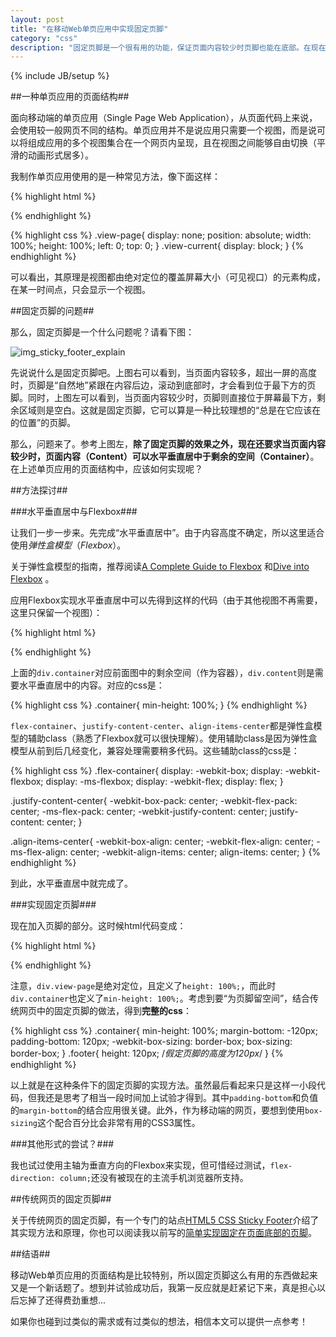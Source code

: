 ```yaml
---
layout: post
title: "在移动Web单页应用中实现固定页脚"
category: "css"
description: "固定页脚是一个很有用的功能，保证页面内容较少时页脚也能在底部。在现在流行的移动Web单页应用中，要如何做才能实现它呢？"
---
```

{% include JB/setup %}

##一种单页应用的页面结构##

面向移动端的单页应用（Single Page Web Application），从页面代码上来说，会使用较一般网页不同的结构。单页应用并不是说应用只需要一个视图，而是说可以将组成应用的多个视图集合在一个网页内呈现，且在视图之间能够自由切换（平滑的动画形式居多）。

我制作单页应用使用的是一种常见方法，像下面这样：

{% highlight html %}
<body>
    <div class="view-page view-current"></div>
    <div class="view-page"></div>
    <div class="view-page"></div>
</body>
{% endhighlight %}

{% highlight css %}
.view-page{
    display: none;
    position: absolute;
    width: 100%;
    height: 100%;
    left: 0;
    top: 0;
}
.view-current{
    display: block;
}
{% endhighlight %}

可以看出，其原理是视图都由绝对定位的覆盖屏幕大小（可见视口）的元素构成，在某一时间点，只会显示一个视图。

##固定页脚的问题##

那么，固定页脚是一个什么问题呢？请看下图：

![img_sticky_footer_explain][img_sticky_footer_explain]

先说说什么是固定页脚吧。上图右可以看到，当页面内容较多，超出一屏的高度时，页脚是“自然地”紧跟在内容后边，滚动到底部时，才会看到位于最下方的页脚。同时，上图左可以看到，当页面内容较少时，页脚则直接位于屏幕最下方，剩余区域则是空白。这就是固定页脚，它可以算是一种比较理想的“总是在它应该在的位置”的页脚。

那么，问题来了。参考上图左，**除了固定页脚的效果之外，现在还要求当页面内容较少时，页面内容（Content）可以水平垂直居中于剩余的空间（Container）**。在上述单页应用的页面结构中，应该如何实现呢？

##方法探讨##

###水平垂直居中与Flexbox###

让我们一步一步来。先完成“水平垂直居中”。由于内容高度不确定，所以这里适合使用*弹性盒模型*（*Flexbox*）。

关于弹性盒模型的指南，推荐阅读[A Complete Guide to Flexbox][] 和[Dive into Flexbox][] 。

应用Flexbox实现水平垂直居中可以先得到这样的代码（由于其他视图不再需要，这里只保留一个视图）：

{% highlight html %}
<body>
    <div class="view-page view-current">
        <div class="container flex-container justify-content-center align-items-center">
            <div class="content"></div>
        </div>
    </div>
</body>
{% endhighlight %}

上面的`div.container`对应前面图中的剩余空间（作为容器），`div.content`则是需要水平垂直居中的内容。对应的css是：

{% highlight css %}
.container{
    min-height: 100%;
}
{% endhighlight %}

`flex-container`、`justify-content-center`、`align-items-center`都是弹性盒模型的辅助class（熟悉了Flexbox就可以很快理解）。使用辅助class是因为弹性盒模型从前到后几经变化，兼容处理需要稍多代码。这些辅助class的css是：

{% highlight css %}
.flex-container{
    display: -webkit-box;
    display: -webkit-flexbox;
    display: -ms-flexbox;
    display: -webkit-flex;
    display: flex;
}

.justify-content-center{
    -webkit-box-pack: center;
    -webkit-flex-pack: center;
    -ms-flex-pack: center;
    -webkit-justify-content: center;
    justify-content: center;
}

.align-items-center{
    -webkit-box-align: center;
    -webkit-flex-align: center;
    -ms-flex-align: center;
    -webkit-align-items: center;
    align-items: center;
}
{% endhighlight %}

到此，水平垂直居中就完成了。

###实现固定页脚###

现在加入页脚的部分。这时候html代码变成：

{% highlight html %}
<body>
    <div class="view-page view-current">
        <div class="container flex-container justify-content-center align-items-center">
            <div class="content"></div>
        </div>
        <div class="footer"></div>
    </div>
</body>
{% endhighlight %}

注意，`div.view-page`是绝对定位，且定义了`height: 100%;`，而此时`div.container`也定义了`min-height: 100%;`。考虑到要“为页脚留空间”，结合传统网页中的固定页脚的做法，得到**完整的css**：

{% highlight css %}
.container{
    min-height: 100%;
    margin-bottom: -120px;
    padding-bottom: 120px;
    -webkit-box-sizing: border-box;
    box-sizing: border-box;
}
.footer{
    height: 120px;  /*假定页脚的高度为120px*/
}
{% endhighlight %}

以上就是在这种条件下的固定页脚的实现方法。虽然最后看起来只是这样一小段代码，但我还是思考了相当一段时间加上试验才得到。其中`padding-bottom`和负值的`margin-bottom`的结合应用很关键。此外，作为移动端的网页，要想到使用`box-sizing`这个配合百分比会非常有用的CSS3属性。

###其他形式的尝试？###

我也试过使用主轴为垂直方向的Flexbox来实现，但可惜经过测试，`flex-direction: column;`还没有被现在的主流手机浏览器所支持。

##传统网页的固定页脚##

关于传统网页的固定页脚，有一个专门的站点[HTML5 CSS Sticky Footer][]介绍了其实现方法和原理，你也可以阅读我以前写的[简单实现固定在页面底部的页脚][]。

##结语##

移动Web单页应用的页面结构是比较特别，所以固定页脚这么有用的东西做起来又是一个新话题了。想到并试验成功后，我第一反应就是赶紧记下来，真是担心以后忘掉了还得费劲重想...

如果你也碰到过类似的需求或有过类似的想法，相信本文可以提供一点参考！

[img_sticky_footer_explain]: {{POSTS_IMG_PATH}}/201410/sticky_footer_explain.png "单页应用中的固定页脚示意"

[A Complete Guide to Flexbox]: http://css-tricks.com/snippets/css/a-guide-to-flexbox/  "A Complete Guide to Flexbox | CSS-Tricks"
[Dive into Flexbox]: http://bocoup.com/weblog/dive-into-flexbox/ "Dive into Flexbox - Bocoup"
[HTML5 CSS Sticky Footer]: http://ryanfait.com/html5-sticky-footer/ "HTML5 CSS Sticky Footer"
[简单实现固定在页面底部的页脚]: http://acgtofe.com/posts/2013/03/sticky-footer "简单实现固定在页面底部的页脚 - acgtofe"
